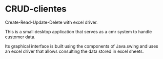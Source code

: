 # CRUD-clientes
Create-Read-Update-Delete with excel driver.

This is a small desktop application that serves as a cmr system to handle customer data.

Its graphical interface is built using the components of Java.swing and uses an excel driver that allows consulting the data stored in excel sheets.



